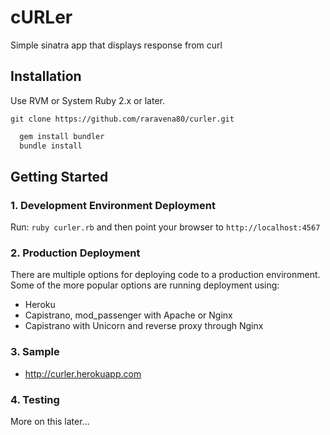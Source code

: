# cURLer

Simple sinatra app that displays response from curl

## Installation

Use RVM or System Ruby 2.x or later.

`git clone https://github.com/raravena80/curler.git`

``` bash
  gem install bundler
  bundle install
```

## Getting Started

### 1. Development Environment Deployment

  Run: `ruby curler.rb` and then
  point your browser to `http://localhost:4567`

### 2. Production Deployment

  There are multiple options for deploying code to a production environment.
  Some of the more popular options are running deployment using:

  - Heroku
  - Capistrano, mod_passenger with Apache or Nginx
  - Capistrano with Unicorn and reverse proxy through Nginx

### 3. Sample
  - http://curler.herokuapp.com

### 4. Testing

  More on this later...
